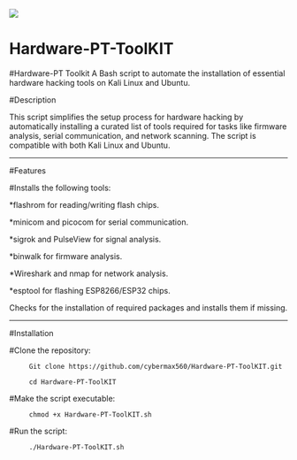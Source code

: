   ![](https://github.com/cybermax560/Hardware-PT-ToolKIT/blob/main/logo1.png)

# Hardware-PT-ToolKIT
#Hardware-PT Toolkit A Bash script to automate the installation of essential hardware hacking tools on Kali Linux and Ubuntu.

#Description

This script simplifies the setup process for hardware hacking by automatically installing a curated list of tools required for tasks like firmware analysis, serial communication, and network scanning. The script is compatible with both Kali Linux and Ubuntu.
        
---------------------------------------------------------------------------------------------------------------------------------------------------------------------------------------------------------                                            

#Features

#Installs the following tools:

*flashrom for reading/writing flash chips.

*minicom and picocom for serial communication.

*sigrok and PulseView for signal analysis.

*binwalk for firmware analysis.

*Wireshark and nmap for network analysis.

*esptool for flashing ESP8266/ESP32 chips.

Checks for the installation of required packages and installs them if missing.


----------------------------------------------------------------------------------------------------------------------------------------------------------------------------------------------------------


#Installation

#Clone the repository:

         Git clone https://github.com/cybermax560/Hardware-PT-ToolKIT.git

         cd Hardware-PT-ToolKIT

#Make the script executable:

         chmod +x Hardware-PT-ToolKIT.sh

#Run the script:

         ./Hardware-PT-ToolKIT.sh

